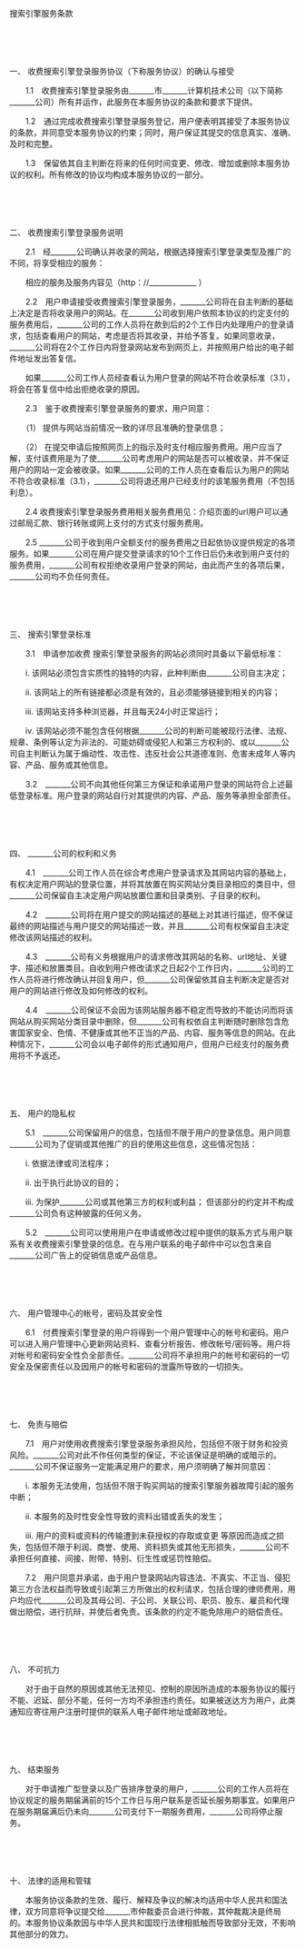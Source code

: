 



搜索引擎服务条款



 

　　 

　　

一、
 收费搜索引擎登录服务协议（下称服务协议）的确认与接受

　　1.1　收费搜索引擎登录服务由_______市_______计算机技术公司（以下简称_______公司）所有并运作，此服务在本服务协议的条款和要求下提供。

　　1.2　通过完成收费搜索引擎登录服务登记，用户便表明其接受了本服务协议的条款，并同意受本服务协议的约束；同时，用户保证其提交的信息真实、准确、及时和完整。

　　1.3　保留依其自主判断在将来的任何时间变更、修改、增加或删除本服务协议的权利。所有修改的协议均构成本服务协议的一部分。

　　 

　　

二、
 收费搜索引擎登录服务说明

　　2.1　经_______公司确认并收录的网站，根据选择搜索引擎登录类型及推广的不同，将享受相应的服务：

　　相应的服务及服务内容见（http：//_____________ ）

　　2.2　用户申请接受收费搜索引擎登录服务，_______公司将在自主判断的基础上决定是否将收录用户的网站。在_______公司收到用户依照本协议的约定支付的服务费用后，_______公司的工作人员将在款到后的2个工作日内处理用户的登录请求，包括查看用户的网站，考虑是否将其收录，并给予答复。如果同意收录，_______公司将在2个工作日内将登录网站发布到网页上，并按照用户给出的电子邮件地址发出答复信。

　　如果_______公司工作人员经查看认为用户登录的网站不符合收录标准（3.1），将会在答复信中给出拒绝收录的原因。

　　2.3　鉴于收费搜索引擎登录服务的要求，用户同意：

　　（1） 提供与网站当前情况一致的详尽且准确的登录信息；

　　（2） 在提交申请后按照网页上的指示及时支付相应服务费用。用户应当了解，支付该费用是为了使_______公司考虑用户的网站是否可以被收录，并不保证用户的网站一定会被收录。如果_______公司的工作人员在查看后认为用户的网站不符合收录标准（3.1），_______公司将退还用户已经支付的该笔服务费用（不包括利息）。

　　2.4 收费搜索引擎登录服务费用相关服务费用见：介绍页面的url用户可以通过邮局汇款、银行转账或网上支付的方式支付服务费用。

　　2.5 _______公司于收到用户全额支付的服务费用之日起依协议提供规定的各项服务。如果_______公司在用户提交登录请求的10个工作日后仍未收到用户支付的服务费用，_______公司有权拒绝收录用户登录的网站，由此而产生的各项后果，_______公司均不负任何责任。

　　 

　　

三、
搜索引擎登录标准

　　3.1　申请参加收费 搜索引擎登录服务的网站必须同时具备以下最低标准：

　　i. 该网站必须包含实质性的独特的内容，此种判断由_______公司自主决定；

　　ii. 该网站上的所有链接都必须是有效的，且必须能够链接到相关的内容；

　　iii. 该网站支持多种浏览器，并且每天24小时正常运行；

　　iv. 该网站必须不能包含任何根据_______公司的判断可能被现行法律、法规、规章、条例等认定为非法的、可能妨碍或侵犯人和第三方权利的、或以_______公司自主判断认为属于煽动性、攻击性、违反社会公共道德准则、危害未成年人等内容、产品、服务或其他信息。

　　3.2　_______公司不向其他任何第三方保证和承诺用户登录的网站符合上述最低登录标准。用户登录的网站自行对其提供的内容、产品、服务等承担全部责任。

　　 

　　

四、
_______公司的权利和义务

　　4.1　_______公司工作人员在综合考虑用户登录请求及其网站内容的基础上，有权决定用户网站的登录位置，并将其放置在购买网站分类目录相应的类目中，但_______公司保留自主决定用户网站放置位置和目录类别、子目录的权利。

　　4.2　_______公司将在用户提交的网站描述的基础上对其进行描述，但不保证最终的网站描述与用户提交的网站描述一致，并且_______公司有权保留自主决定修改该网站描述的权利。

　　4.3　_______公司有义务根据用户的请求修改其网站的名称、url地址、关键字、描述和放置类目。自收到用户修改请求之日起2个工作日内，_______公司的工作人员将进行修改确认并回复用户，但_______公司保留依其自主判断决定是否对用户的网站进行修改及如何修改的权利。

　　4.4　_______公司保证不会因为该网站服务器不稳定而导致的不能访问而将该网站从购买网站分类目录中删除，但_______公司有权依自主判断随时删除包含危害国家安全、色情、不健康或其他不正当的产品、内容、服务等信息的网站。在此种情况下，_______公司会以电子邮件的形式通知用户，但用户已经支付的服务费用将不予返还。

　　 

　　

五、
用户的隐私权

　　5.1　_______公司保留用户的信息，包括但不限于用户的登录信息。用户同意_______公司为了促销或其他推广的目的使用这些信息，这些情况包括：

　　i. 依据法律或司法程序；

　　ii. 出于执行此协议的目的；

　　iii. 为保护_______公司或其他第三方的权利或利益； 但该部分的约定并不构成_______公司负有这种披露的任何义务。

　　5.2　_______公司可以使用用户在申请或修改过程中提供的联系方式与用户联系有关收费搜索引擎登录的信息。在与用户联系的电子邮件中可以包含来自_______公司广告上的促销信息或产品信息。

　　 

　　

六、
用户管理中心的帐号，密码及其安全性

　　6.1　付费搜索引擎登录的用户将得到一个用户管理中心的帐号和密码。用户可以进入用户管理中心更新网站资料、查看分析报告、修改帐号/密码等。用户将对帐号和密码安全性负全部责任。_______公司将不承担用户的帐号和密码的一切安全及保密责任以及因用户的帐号和密码的泄露所导致的一切损失。

　　 

　　

七、
免责与赔偿

　　7.1　用户对使用收费搜索引擎登录服务承担风险，包括但不限于财务和投资风险。_______公司对此不作任何类型的保证，不论该保证是明确的或暗示的。_______公司不保证服务一定能满足用户的要求，用户须明确了解并同意因：

　　i. 本服务无法使用，包括但不限于购买网站的搜索引擎服务器故障引起的服务中断；

　　ii. 本服务的及时性安全性导致的资料出错或丢失的发生；

　　iii. 用户的资料或资料的传输遭到未获授权的存取或变更 等原因而造成之损失，包括但不限于利润、商誉、使用、资料损失或其他无形损失，_______公司不承担任何直接、间接、附带、特别、衍生性或惩罚性赔偿。

　　7.2　用户同意并承诺，由于用户登录网站内容违法、不真实、不正当、侵犯第三方合法权益而导致或引起第三方所做出的权利请求，包括合理的律师费用，用户均应代_______公司及其母公司、子公司、关联公司、职员、股东、雇员和代理做出赔偿，进行抗辩，并使后者免责。该条款的约定不能免除用户的赔偿责任。

　　 

　　

八、
不可抗力

　　对于由于自然的原因或其他无法预见、控制的原因所造成的本服务协议的履行不能、迟延、部分不能，任何一方均不承担违约责任。如果被送达方为用户，此类通知应寄往用户注册时提供的联系人电子邮件地址或邮政地址。

　　 

　　

九、
结束服务

　　对于申请推广型登录以及广告排序登录的用户，_______公司的工作人员将在协议规定的服务期届满前的15个工作日与用户联系是否延长服务期事宜。如果用户在服务期届满后仍未向_______公司支付下一期服务费用，_______公司将停止服务。

　　 

　　

十、
法律的适用和管辖

　　本服务协议条款的生效、履行、解释及争议的解决均适用中华人民共和国法律，双方同意将争议提交给_______市仲裁委员会进行仲裁，其仲裁裁决是终局的。本服务协议条款因与中华人民共和国现行法律相抵触而导致部分无效，不影响其他部分的效力。

　　